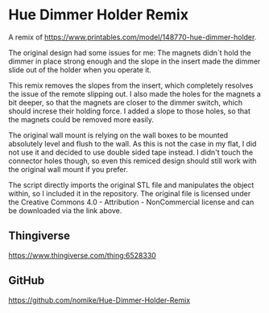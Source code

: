 # Hue Dimmer Holder Remix

A remix of https://www.printables.com/model/148770-hue-dimmer-holder.

The original design had some issues for me: The magnets didn´t hold the dimmer in place strong enough and the slope in the insert made the dimmer slide out of the holder when you operate it.

This remix removes the slopes from the insert, which completely resolves the issue of the remote slipping out. I also made the holes for the magnets a bit deeper, so that the magnets are closer to the dimmer switch, which should increse their holding force. I added a slope to those holes, so that the magnets could be removed more easily.

The original wall mount is relying on the wall boxes to be mounted absolutely level and flush to the wall. As this is not the case in my flat, I did not use it and decided to use double sided tape instead. I didn't touch the connector holes though, so even this remiced design should still work with the original wall mount if you prefer.

The script directly imports the original STL file and manipulates the object within, so I included it in the repository. The original file is licensed under the Creative Commons 4.0 - Attribution - NonCommercial license and can be downloaded via the link above.

## Thingiverse

https://www.thingiverse.com/thing:6528330

## GitHub

https://github.com/nomike/Hue-Dimmer-Holder-Remix